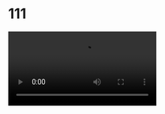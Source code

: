 # 111

<video controls>
    <source src="https://github.com/duixcom/Duix-Mobile/releases/download/v2.0.1/demo.mp4" type="video/mp4">
</video>
